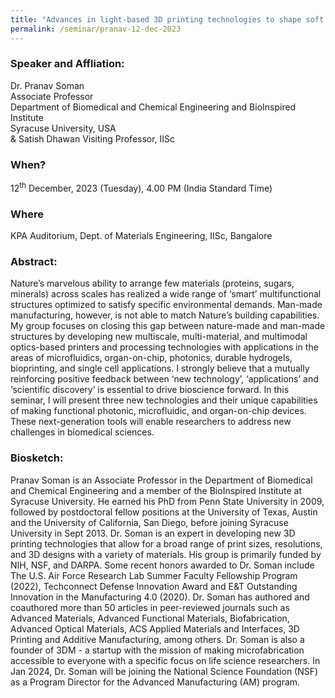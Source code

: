 ```yaml
---
title: "Advances in light-based 3D printing technologies to shape soft materials for bioscience applications (12/12/23)"
permalink: /seminar/pranav-12-dec-2023
---
```

### Speaker and Affliation:
Dr. Pranav Soman<br>
Associate Professor<br>
Department of Biomedical and Chemical Engineering and BioInspired Institute<br>
Syracuse University, USA<br>
& Satish Dhawan Visiting Professor, IISc

### When?
12<sup>th</sup> December, 2023 (Tuesday), 4.00 PM (India Standard Time)

### Where
KPA Auditorium, Dept. of Materials Engineering, IISc, Bangalore

### Abstract:
Nature’s marvelous ability to arrange few materials (proteins, sugars, minerals) across scales has realized a wide range of ‘smart’ multifunctional structures optimized to satisfy specific environmental demands. Man-made manufacturing, however, is not able to match Nature’s building capabilities. My group focuses on closing this gap between nature-made and man-made structures by developing new multiscale, multi-material, and multimodal optics-based printers and processing technologies with applications in the areas of microfluidics, organ-on-chip, photonics, durable hydrogels, bioprinting, and single cell applications. I strongly believe that a mutually reinforcing positive feedback between ‘new technology’, ‘applications’ and ‘scientific discovery’ is essential to drive bioscience forward. In this seminar, I will present three new technologies and their unique capabilities of making functional photonic, microfluidic, and organ-on-chip devices. These next-generation tools will enable researchers to address new challenges in biomedical sciences.

### Biosketch:
Pranav Soman is an Associate Professor in the Department of Biomedical and Chemical Engineering and a member of the BioInspired Institute at Syracuse University. He earned his PhD from Penn State University in 2009, followed by postdoctoral fellow positions at the University of Texas, Austin and the University of California, San Diego, before joining Syracuse University in Sept 2013. Dr. Soman is an expert in developing new 3D printing technologies that allow for a broad range of print sizes, resolutions, and 3D designs with a variety of materials. His group is primarily funded by NIH, NSF, and DARPA. Some recent honors awarded to Dr. Soman include The U.S. Air Force Research Lab Summer Faculty Fellowship Program (2022),  Techconnect Defense Innovation Award and E&T Outstanding Innovation in the Manufacturing 4.0 (2020). Dr. Soman has authored and coauthored more than 50 articles in peer-reviewed journals such as Advanced Materials, Advanced Functional Materials, Biofabrication, Advanced Optical Materials, ACS Applied Materials and Interfaces, 3D Printing and Additive Manufacturing, among others. Dr. Soman is also a founder of 3DM - a startup with the mission of making microfabrication accessible to everyone with a specific focus on life science researchers. In Jan 2024, Dr. Soman will be joining the National Science Foundation (NSF) as a Program Director for the Advanced Manufacturing (AM) program.